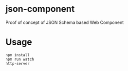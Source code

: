 # json-component
Proof of concept of JSON Schema based Web Component

# Usage
```
npm install
npm run watch
http-server
```
